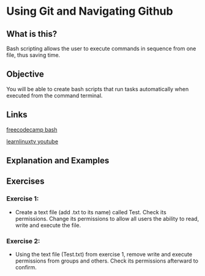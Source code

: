 # Using Git and Navigating Github
## What is this?
Bash scripting allows the user to execute commands in sequence from one file, thus saving time.

## Objective
You will be able to create bash scripts that run tasks automatically when executed from the command terminal.

## Links
[freecodecamp bash](https://www.freecodecamp.org/news/bash-scripting-tutorial-linux-shell-script-and-command-line-for-beginners/)

[learnlinuxtv youtube](https://www.youtube.com/playlist?list=PLT98CRl2KxKGj-VKtApD8-zCqSaN2mD4w)

## Explanation and Examples
## Exercises
### Exercise 1:
- Create a text file (add .txt to its name) called Test. Check its permissions. Change its permissions to allow all users the ability to read, write and execute the file.
### Exercise 2:
- Using the text file (Test.txt) from exercise 1, remove write and execute permissions from groups and others. Check its permissions afterward to confirm.